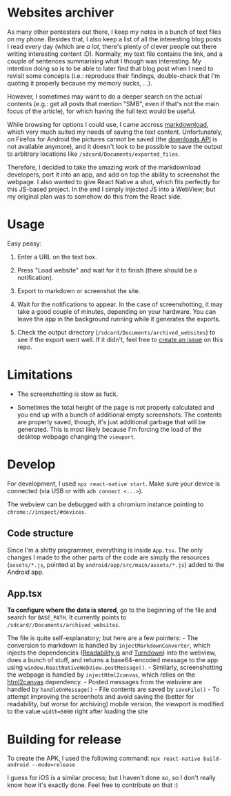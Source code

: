 # Websites archiver

As many other pentesters out there, I keep my notes in a bunch of text files on my phone.
Besides that, I also keep a list of all the interesting blog posts I read every day (which are _a lot_, there's plenty of clever people out there writing interesting content :D).
Normally, my text file contains the link, and a couple of sentences summarising what I though was interesting.
My intention doing so is to be able to later find that blog post when I need to revisit some concepts (i.e.: reproduce their findings, double-check that I'm quoting it properly because my memory sucks, ...).

However, I sometimes may want to do a deeper search on the actual contents (e.g.: get all posts that mention "SMB", even if that's not the main focus of the article), for which having the full text would be useful.

While browsing for options I could use, I came accross [markdownload](https://github.com/deathau/markdownload), which very much suited my needs of saving the text content.
Unfortunately, on Firefox for Android the pictures cannot be saved (the [downloads API](https://developer.mozilla.org/en-US/docs/Mozilla/Add-ons/WebExtensions/API/downloads#browser_compatibility) is not available anymore), and it doesn't look to be possible to save the output to arbitrary locations like `/sdcard/Documents/exported_files`.

Therefore, I decided to take the amazing work of the markdownload developers, port it into an app, and add on top the ability to screenshot the webpage.
I also wanted to give React Native a shot, which fits perfectly for this JS-based project.
In the end I simply injected JS into a WebView; but my original plan was to somehow do this from the React side.

# Usage

Easy peasy:

  1. Enter a URL on the text box.

  2. Press "Load website" and wait for it to finish (there should be a notification).

  3. Export to markdown or screenshot the site.

  4. Wait for the notifications to appear. In the case of screenshotting, it may take a good couple of minutes, depending on your hardware. You can leave the app in the background running while it generates the exports.

  5. Check the output directory (`/sdcard/Documents/archived_websites`) to see if the export went well. If it didn't, feel free to [create an issue](https://github.com/Foo-Manroot/websites-archiver/issues) on this repo.


# Limitations

- The screenshotting is slow as fuck.

- Sometimes the total height of the page is not properly calculated and you end up with a bunch of additional empty screenshots. The contents are properly saved, though, it's just additional garbage that will be generated. This is most likely because I'm forcing the load of the desktop webpage changing the `viewport`.


# Develop

For development, I used `npx react-native start`. Make sure your device is connected (via USB or with `adb connect <...>`).

The webview can be debugged with a chromium instance pointing to `chrome://inspect/#devices`.

## Code structure

Since I'm a shitty programmer, everything is inside `App.tsx`. The only changes I made to the other parts of the code are simply the resources (`assets/*.js`, pointed at by `android/app/src/main/assets/*.js`) added to the Android app.

## App.tsx

**To configure where the data is stored**, go to the beginning of the file and search for `BASE_PATH`. It currently points to `/sdcard//Documents/archived_websites`.

The file is quite self-explanatory; but here are a few pointers:
    - The conversion to markdown is handled by `injectMarkdownConverter`, which injects the dependencies ([Readability.js](https://github.com/mozilla/readability/blob/main/Readability.js) and [Turndown](https://github.com/mixmark-io/turndown)) into the webview, does a bunch of stuff, and returns a base64-encoded message to the app using `window.ReactNativeWebView.postMessage()`.
    - Similarly, screenshotting the webpage is handled by `injectHtml2canvas`, which relies on the [html2canvas](https://github.com/niklasvh/html2canvas) dependency.
    - Posted messages from the webview are handled by `handleOnMessage()`
    - File contents are saved by `saveFile()`
    - To attempt improving the screenhots and avoid saving the (better for readability, but worse for archiving) mobile version, the viewport is modified to the value `width=5000` right after loading the site


# Building for release

To create the APK, I used the following command: `npx react-native build-android --mode=release`

I guess for iOS is a similar process; but I haven't done so, so I don't really know how it's exactly done.
Feel free to contribute on that :)
